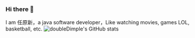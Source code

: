 ### Hi there 👋

I am 任原新，a java software developer，Like watching movies, games LOL, basketball, etc.
![doubleDimple's GitHub stats](https://github-readme-stats.vercel.app/api?username=doubleDimple&show_icons=true&theme=tokyonight)
